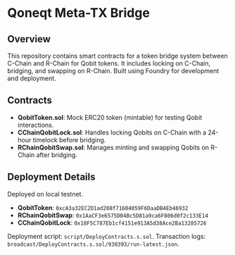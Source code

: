 # Qoneqt Meta-TX Bridge

## Overview
This repository contains smart contracts for a token bridge system between C-Chain and R-Chain for Qobit tokens. It includes locking on C-Chain, bridging, and swapping on R-Chain. Built using Foundry for development and deployment.

## Contracts
- **QobitToken.sol**: Mock ERC20 token (mintable) for testing Qobit interactions.
- **CChainQobitLock.sol**: Handles locking Qobits on C-Chain with a 24-hour timelock before bridging.
- **RChainQobitSwap.sol**: Manages minting and swapping Qobits on R-Chain after bridging.

## Deployment Details
Deployed on local testnet.

- **QobitToken**: `0xcA3a32EC2D1ad208f71604059F6DaaDB4Eb46932`
- **RChainQobitSwap**: `0x1AaCF3e6575D04Bc5D81a9ca6F806d0f2c133E14`
- **CChainQobitLock**: `0x18F5C787Eb1cf4151e913A5d38Ace2Ba13285726`

Deployment script: `script/DeployContracts.s.sol`. Transaction logs: `broadcast/DeployContracts.s.sol/930393/run-latest.json`.